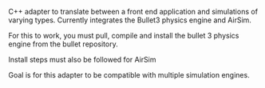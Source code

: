 C++ adapter to translate between a front end application and simulations of varying types. Currently integrates the Bullet3 physics engine and AirSim.

For this to work, you must pull, compile and install the bullet 3 physics engine from the bullet repository. 

Install steps must also be followed for AirSim 

Goal is for this adapter to be compatible with multiple simulation engines. 
